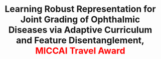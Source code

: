 ---
title: "Learning Robust Representation for Joint Grading of Ophthalmic Diseases via Adaptive Curriculum and Feature Disentanglement, <font color='red'>MICCAI Travel Award</font>"
authors: "Haoxuan Che, Haibo Jin, Hao Chen"
pub_date: "2022-09-23" #Date of publication. Change from Biorxiv date to Journal date once accepted
image: "/static/img/pub/2022_detech.png" 
conf: 
  - name: "MICCAI" 
    url: "https://link.springer.com/chapter/10.1007/978-3-031-16437-8_23"
---